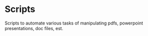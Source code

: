 # Scripts

Scripts to automate various tasks of manipulating pdfs, powerpoint presentations, doc files, est.